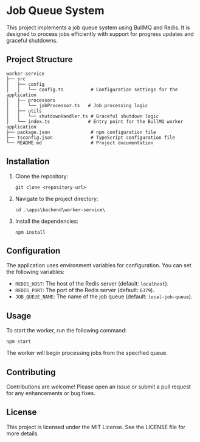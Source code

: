 # Job Queue System

This project implements a job queue system using BullMQ and Redis. It is designed to process jobs efficiently with support for progress updates and graceful shutdowns.

## Project Structure

```
worker-service
├── src
│   ├── config
│   │   └── config.ts          # Configuration settings for the application
│   ├── processors
│   │   └── jobProcessor.ts   # Job processing logic
│   ├── utils
│   │   └── shutdownHandler.ts # Graceful shutdown logic
│   └── index.ts              # Entry point for the BullMQ worker application
├── package.json               # npm configuration file
├── tsconfig.json              # TypeScript configuration file
└── README.md                  # Project documentation
```

## Installation

1. Clone the repository:
   ```
   git clone <repository-url>
   ```
2. Navigate to the project directory:
   ```
   cd .\apps\backend\worker-service\
   ```
3. Install the dependencies:
   ```
   npm install
   ```

## Configuration

The application uses environment variables for configuration. You can set the following variables:

- `REDIS_HOST`: The host of the Redis server (default: `localhost`).
- `REDIS_PORT`: The port of the Redis server (default: `6379`).
- `JOB_QUEUE_NAME`: The name of the job queue (default: `local-job-queue`).

## Usage

To start the worker, run the following command:

```
npm start
```

The worker will begin processing jobs from the specified queue.

## Contributing

Contributions are welcome! Please open an issue or submit a pull request for any enhancements or bug fixes.

## License

This project is licensed under the MIT License. See the LICENSE file for more details.